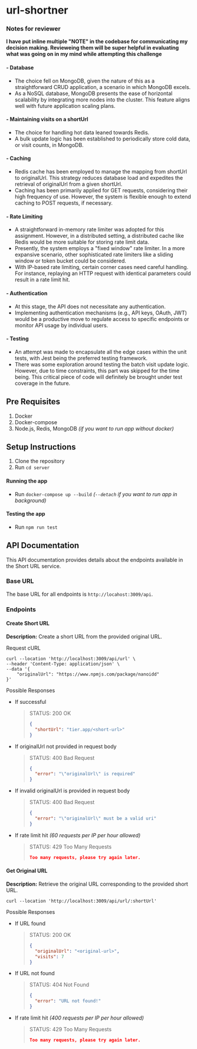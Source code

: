 # url-shortner

### Notes for reviewer

**I have put inline multiple "NOTE" in the codebase for communicating my decision making. Revieweing them will be super helpful in evaluating what was going on in my mind while attempting this challenge**

#### - Database

- The choice fell on MongoDB, given the nature of this as a straightforward CRUD application, a scenario in which MongoDB excels.
- As a NoSQL database, MongoDB presents the ease of horizontal scalability by integrating more nodes into the cluster. This feature aligns well with future application scaling plans.

#### - Maintaining visits on a shortUrl

- The choice for handling hot data leaned towards Redis.
- A bulk update logic has been established to periodically store cold data, or visit counts, in MongoDB.

#### - Caching

- Redis cache has been employed to manage the mapping from shortUrl to originalUrl. This strategy reduces database load and expedites the retrieval of originalUrl from a given shortUrl.
- Caching has been primarily applied for GET requests, considering their high frequency of use. However, the system is flexible enough to extend caching to POST requests, if necessary.

#### - Rate Limiting

- A straightforward in-memory rate limiter was adopted for this assignment. However, in a distributed setting, a distributed cache like Redis would be more suitable for storing rate limit data.
- Presently, the system employs a "fixed window" rate limiter. In a more expansive scenario, other sophisticated rate limiters like a sliding window or token bucket could be considered.
- With IP-based rate limiting, certain corner cases need careful handling. For instance, replaying an HTTP request with identical parameters could result in a rate limit hit.

#### - Authentication

- At this stage, the API does not necessitate any authentication.
- Implementing authentication mechanisms (e.g., API keys, OAuth, JWT) would be a productive move to regulate access to specific endpoints or monitor API usage by individual users.

#### - Testing

- An attempt was made to encapsulate all the edge cases within the unit tests, with Jest being the preferred testing framework.
- There was some exploration around testing the batch visit update logic. However, due to time constraints, this part was skipped for the time being. This critical piece of code will definitely be brought under test coverage in the future.


## Pre Requisites

1. Docker
2. Docker-compose
3. Node.js, Redis, MongoDB _(if you want to run app without docker)_

## Setup Instructions

1. Clone the repository
2. Run `cd server`

#### Running the app

- Run `docker-compose up --build` _(`--detach` if you want to run app in background)_

#### Testing the app

- Run `npm run test`

## API Documentation

This API documentation provides details about the endpoints available in the Short URL service.

### Base URL

The base URL for all endpoints is `http://locahost:3009/api`.

### Endpoints

#### Create Short URL

**Description:** Create a short URL from the provided original URL.

Request cURL

```curl
curl --location 'http://localhost:3009/api/url' \
--header 'Content-Type: application/json' \
--data '{
    "originalUrl": "https://www.npmjs.com/package/nanoidd"
}'
```

Possible Responses

- If successful

  > STATUS: 200 OK
  >
  > ```json
  > {
  >   "shortUrl": "tier.app/<short-url>"
  > }
  > ```

- If originalUrl not provided in request body

  > STATUS: 400 Bad Request
  >
  > ```json
  > {
  >   "error": "\"originalUrl\" is required"
  > }
  > ```

- If invalid originalUrl is provided in request body

  > STATUS: 400 Bad Request
  >
  > ```json
  > {
  >   "error": "\"originalUrl\" must be a valid uri"
  > }
  > ```

- If rate limit hit _(60 requests per IP per hour allowed)_

  > STATUS: 429 Too Many Requests
  >
  > ```json
  > Too many requests, please try again later.
  > ```

#### Get Original URL

**Description:** Retrieve the original URL corresponding to the provided short URL.

```curl
curl --location 'http://localhost:3009/api/url/:shortUrl'
```

Possible Responses

- If URL found

  > STATUS: 200 OK
  >
  > ```json
  > {
  >   "originalUrl": "<original-url>",
  >   "visits": 7
  > }
  > ```

- If URL not found

  > STATUS: 404 Not Found
  >
  > ```json
  > {
  >   "error": "URL not found!"
  > }
  > ```

- If rate limit hit _(400 requests per IP per hour allowed)_

  > STATUS: 429 Too Many Requests
  >
  > ```json
  > Too many requests, please try again later.
  > ```
